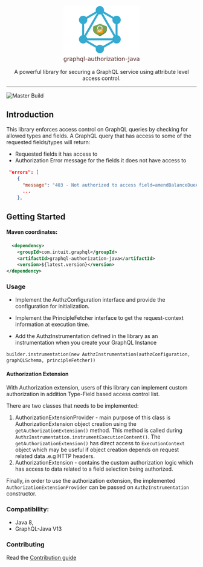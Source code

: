 <div align="center">

![graphql-authorization-java](./graphql-authorization-java.png)

</div>

<div style="text-align: center;">A powerful library for securing a GraphQL service using attribute level access control. </div>

-----

![Master Build](https://github.com/graph-quilt/graphql-authorization-java/actions/workflows/main.yml/badge.svg)


## Introduction

This library enforces access control on GraphQL queries by checking for allowed types and fields. A GraphQL query that 
has access to some of the requested fields/types will return:
* Requested fields it has access to
* Authorization Error message for the fields it does not have access to
    
```json lines
 "errors": [
    {
      "message": "403 - Not authorized to access field=amendBalanceDueAmt of type=Irs1040Type",
      ...
    },
```

## Getting Started 

#### Maven coordinates:

```xml
  <dependency>
    <groupId>com.intuit.graphql</groupId>
    <artifactId>graphql-authorization-java</artifactId>
    <version>${latest.version}</version>
</dependency>
```

### Usage

* Implement the AuthzConfiguration interface and provide the configuration for initialization.

* Implement the PrincipleFetcher interface to get the request-context information at execution time.
* Add the AuthzInstrumentation defined in the library as an instrumentation when you create your GraphQL Instance 

 ```
builder.instrumentation(new AuthzInstrumentation(authzConfiguration, graphQLSchema, principleFetcher))
 ```

#### Authorization Extension

With Authorization extension, users of this library can implement custom authorization in addition
Type-Field based access control list.  

There are two classes that needs to be implemented:

1. AuthorizationExtensionProvider - main purpose of this class is AuthorizationExtension object creation 
   using the `getAuthorizationExtension()` method.  This method is called during `AuthzInstrumentation.instrumentExecutionContent()`.
   The `getAuthorizationExtension()` has direct access to `ExecutionContext` object which may be useful if object creation
   depends on request related data .e.g HTTP headers.    
2. AuthorizationExtension - contains the custom authorization logic which has access to data related 
   to a field selection being authorized. 

Finally, in order to use the authorization extension, the implemented `AuthorizationExtensionProvider` 
can be passed on `AuthzInstrumentation` constructor.

### Compatibility:

 * Java 8, 
 * GraphQL-Java V13

### Contributing

Read the [Contribution guide](./.github/CONTRIBUTING.md)
